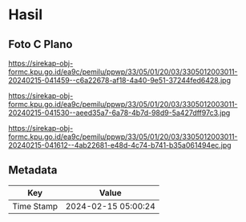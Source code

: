 # Hasil

## Foto C Plano

https://sirekap-obj-formc.kpu.go.id/ea9c/pemilu/ppwp/33/05/01/20/03/3305012003011-20240215-041459--c6a22678-af18-4a40-9e51-37244fed6428.jpg

https://sirekap-obj-formc.kpu.go.id/ea9c/pemilu/ppwp/33/05/01/20/03/3305012003011-20240215-041530--aeed35a7-6a78-4b7d-98d9-5a427dff97c3.jpg

https://sirekap-obj-formc.kpu.go.id/ea9c/pemilu/ppwp/33/05/01/20/03/3305012003011-20240215-041612--4ab22681-e48d-4c74-b741-b35a061494ec.jpg


## Metadata

| Key        | Value               |
| ---------- | ------------------- |
| Time Stamp | 2024-02-15 05:00:24 |



